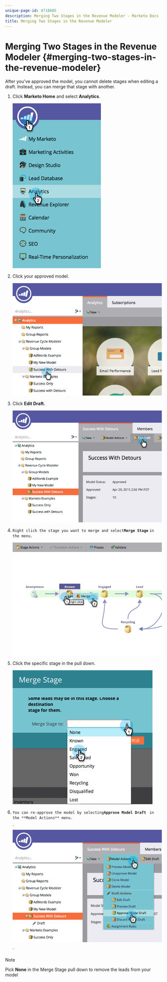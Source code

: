 ```yaml
---
unique-page-id: 4718685
description: Merging Two Stages in the Revenue Modeler - Marketo Docs - Product Documentation
title: Merging Two Stages in the Revenue Modeler
---
```


# Merging Two Stages in the Revenue Modeler {#merging-two-stages-in-the-revenue-modeler}

After you've approved the model, you cannot delete stages when editing a draft. Instead, you can merge that stage with another. 

1. Click **Marketo Home** and select **Analytics**.

   ![](assets/image2015-4-29-14-3a59-3a9.png)

1. Click your approved model.

   ![](assets/image2015-4-29-15-3a3-3a15.png)

1. Click **Edit Draft.**

   ![](assets/image2015-4-29-15-3a7-3a3.png)

1. `Right click the stage you want to merge and select`**`Merge Stage`** `in the menu.`

   ![](assets/image2015-4-29-15-3a10-3a6.png)

1. Click the specific stage in the pull down.

   ![](assets/image2015-4-29-15-3a52-3a5.png)

1. `You can re-approve the model by selecting`**`Approve Model Draft`** ` in the **Model Actions** menu.`

   ` ![](assets/image2015-4-29-16-3a5-3a53.png)

   `

>[!NOTE]
>
>Pick **None** in the Merge Stage pull down to remove the leads from your model

